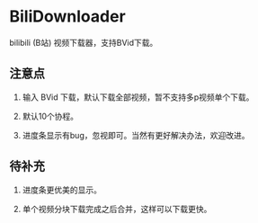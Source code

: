 # BiliDownloader
bilibili (B站) 视频下载器，支持BVid下载。  
## 注意点
1. 输入 BVid 下载，默认下载全部视频，暂不支持多p视频单个下载。  

2. 默认10个协程。  
 
3. 进度条显示有bug，忽视即可。当然有更好解决办法，欢迎改进。  
## 待补充
1. 进度条更优美的显示。  

2. 单个视频分块下载完成之后合并，这样可以下载更快。  
 

